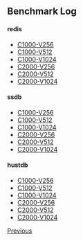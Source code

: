 Benchmark Log
--

#### redis ####

* [C1000-V256](redis/C1000_V256.md)
* [C1000-V512](redis/C1000_V512.md)
* [C1000-V1024](redis/C1000_V1024.md)
* [C2000-V256](redis/C2000_V256.md)
* [C2000-V512](redis/C2000_V512.md)
* [C2000-V1024](redis/C2000_V1024.md)

#### ssdb ####

* [C1000-V256](ssdb/C1000_V256.md)
* [C1000-V512](ssdb/C1000_V512.md)
* [C1000-V1024](ssdb/C1000_V1024.md)
* [C2000-V256](ssdb/C2000_V256.md)
* [C2000-V512](ssdb/C2000_V512.md)
* [C2000-V1024](ssdb/C2000_V1024.md)

#### hustdb ####

* [C1000-V256](hustdb/C1000_V256.md)
* [C1000-V512](hustdb/C1000_V512.md)
* [C1000-V1024](hustdb/C1000_V1024.md)
* [C2000-V256](hustdb/C2000_V256.md)
* [C2000-V512](hustdb/C2000_V512.md)
* [C2000-V1024](hustdb/C2000_V1024.md)

[Previous](../README.md)